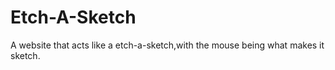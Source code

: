 # Etch-A-Sketch
A website that acts like a etch-a-sketch,with the mouse being what makes it sketch.
